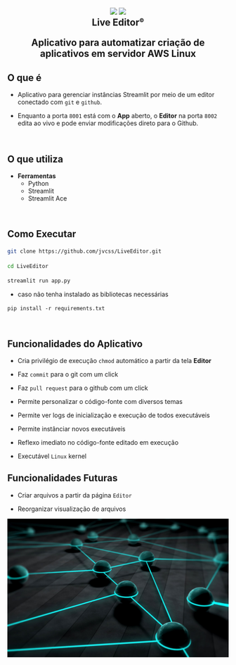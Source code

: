 
<h2 align="center">
  <img src="https://img.icons8.com/fluency/2x/edit-text-file.png"/>
  <img src="https://img.icons8.com/fluency/2x/bot.png"/>
  <br/>
  <b>Live Editor<sup style="font-size:12px;">©</sup></b>
  <p>Aplicativo para automatizar criação de aplicativos em servidor AWS Linux</p>
</h2>

## O que é

- Aplicativo para gerenciar instâncias Streamlit por meio de um editor conectado com `git` e `github`.

- Enquanto a porta `8001` está com o **App** aberto, o **Editor** na porta `8002` edita ao vivo e pode enviar modificações direto para o Github.

<br/>

## O que utiliza

- **Ferramentas**
  - Python
  - Streamlit
  - Streamlit Ace

<br/>

## Como Executar

```bash
git clone https://github.com/jvcss/LiveEditor.git

cd LiveEditor

streamlit run app.py
```

- caso não tenha instalado as bibliotecas necessárias

`pip install -r requirements.txt`

<br/>

## Funcionalidades do Aplicativo

- Cria privilégio de execução `chmod` automático a partir da tela **Editor**

- Faz `commit` para o git com um click

- Faz `pull request` para o github com um click

- Permite personalizar o código-fonte com diversos temas

- Permite ver logs de inicialização e execução de todos executáveis

- Permite instânciar novos executáveis

- Reflexo imediato no código-fonte editado em execução

- Executável `Linux` kernel

## Funcionalidades Futuras

- Criar arquivos a partir da página `Editor`

- Reorganizar visualização de arquivos

![Whatspper](images/info_editor_live_automation.jpg)
